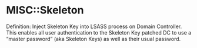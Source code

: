 # MISC::Skeleton

Definition: Inject Skeleton Key into LSASS process on Domain Controller. This enables all user authentication to the Skeleton Key patched DC to use a “master password” (aka Skeleton Keys) as well as their usual password.